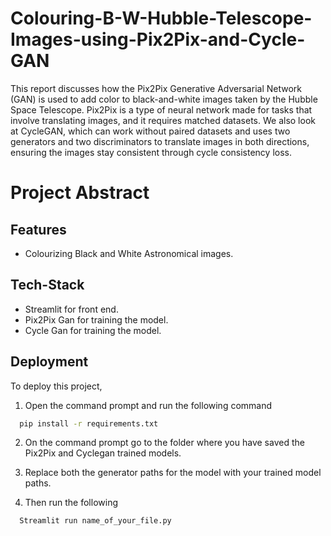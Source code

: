 # Colouring-B-W-Hubble-Telescope-Images-using-Pix2Pix-and-Cycle-GAN

This report discusses how the Pix2Pix Generative Adversarial Network (GAN) is used to add color to black-and-white images taken by the Hubble Space Telescope. Pix2Pix is a type of neural network made for tasks that involve translating images, and it requires matched datasets. We also look at CycleGAN, which can work without paired datasets and uses two generators and two discriminators to translate images in both directions, ensuring the images stay consistent through cycle consistency loss.

# Project Abstract

## Features

- Colourizing Black and White Astronomical images.


## Tech-Stack

- Streamlit for front end.
- Pix2Pix Gan for training the model.
- Cycle Gan for training the model.


## Deployment

To deploy this project,

1. Open the command prompt and run the following command

```bash
  pip install -r requirements.txt
```
2. On the command prompt go to the folder where you have saved the Pix2Pix and Cyclegan trained models.

3. Replace both the generator paths for the model with your trained model paths.

3. Then run the following

```bash
  Streamlit run name_of_your_file.py
